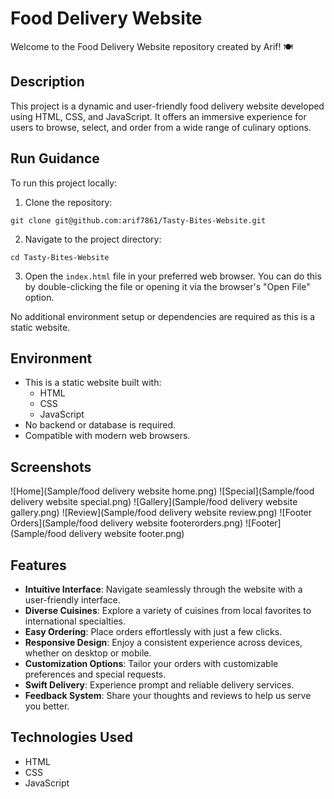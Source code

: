 # Food Delivery Website

Welcome to the Food Delivery Website repository created by Arif! 🍽️

## Description

This project is a dynamic and user-friendly food delivery website developed using HTML, CSS, and JavaScript. It offers an immersive experience for users to browse, select, and order from a wide range of culinary options.

## Run Guidance

To run this project locally:

1. Clone the repository:
```
git clone git@github.com:arif7861/Tasty-Bites-Website.git
```
2. Navigate to the project directory:
```
cd Tasty-Bites-Website
```
3. Open the `index.html` file in your preferred web browser. You can do this by double-clicking the file or opening it via the browser's "Open File" option.

No additional environment setup or dependencies are required as this is a static website.

## Environment

- This is a static website built with:
  - HTML
  - CSS
  - JavaScript
- No backend or database is required.
- Compatible with modern web browsers.

## Screenshots

![Home](Sample/food delivery website home.png)
![Special](Sample/food delivery website special.png)
![Gallery](Sample/food delivery website gallery.png)
![Review](Sample/food delivery website review.png)
![Footer Orders](Sample/food delivery website footerorders.png)
![Footer](Sample/food delivery website footer.png)

## Features

- **Intuitive Interface**: Navigate seamlessly through the website with a user-friendly interface.
- **Diverse Cuisines**: Explore a variety of cuisines from local favorites to international specialties.
- **Easy Ordering**: Place orders effortlessly with just a few clicks.
- **Responsive Design**: Enjoy a consistent experience across devices, whether on desktop or mobile.
- **Customization Options**: Tailor your orders with customizable preferences and special requests.
- **Swift Delivery**: Experience prompt and reliable delivery services.
- **Feedback System**: Share your thoughts and reviews to help us serve you better.

## Technologies Used

- HTML
- CSS
- JavaScript
